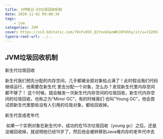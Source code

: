 ```yaml
---
title: JVM笔记-03垃圾回收机制
date: 2020-11-02 09:08:34
tags:
	- jvm
categories: JVM
cover: https://ss3.bdstatic.com/70cFv8Sh_Q1YnxGkpoWK1HF6hhy/it/u=1520500758,409058955&fm=26&gp=0.jpg
typora-root-url: ../..
---
```


## JVM垃圾回收机制

新生代垃圾回收

​	新生代我们预先分配的内存空间，几乎都被全部对象给占满了！此时假设我们代码继续运行，他需要在新生代 里去分配一个对象，怎么办？发现新生代里内存空间都不够了！ 这个时候，就会触发一次新生代内存空间的垃圾回收，新生代内存空间的垃圾回收，也称之为“Minor GC”，有的时候我们 也叫“Young GC”，他会尝试把新生代里那些没有人引用的垃圾对象，都给回收掉。

新生代变成老年代

​	如果一个实例对象在新生代中，成功的在15次垃圾回收（young gc）之后，还是没被回收掉，就说明他已经15岁了，然后他会被转移到Java堆内存的老年代中去